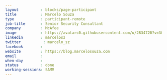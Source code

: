 ```yaml
---
layout          : blocks/page-participant
title           : Marcelo Souza
type            : participant-remote
job-title       : Senior Security Consultant
company         : McAfee
image           : https://avatars0.githubusercontent.com/u/2834720?v=3&s=460
linkedin        : marcelosz
twitter          : marcelo_sz
facebook        :
website         : https://blog.marcelosouza.com
email           :
when-day        :
status          : done
working-sessions: SAMM
---
```

